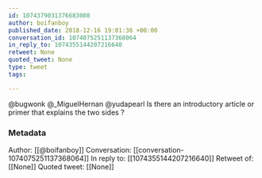 ```yaml
---
id: 1074379031376683008
author: boifanboy
published_date: 2018-12-16 19:01:36 +00:00
conversation_id: 1074075251137368064
in_reply_to: 1074355144207216640
retweet: None
quoted_tweet: None
type: tweet
tags:

---
```


@bugwonk @_MiguelHernan @yudapearl Is there an introductory article or primer that explains the two sides ?

### Metadata

Author: [[@boifanboy]]
Conversation: [[conversation-1074075251137368064]]
In reply to: [[1074355144207216640]]
Retweet of: [[None]]
Quoted tweet: [[None]]
